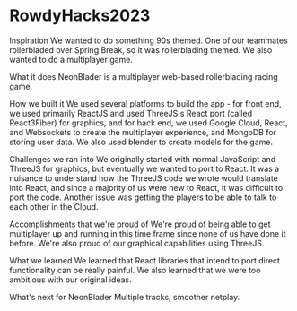 # RowdyHacks2023

Inspiration
We wanted to do something 90s themed. One of our teammates rollerbladed over Spring Break, so it was rollerblading themed. We also wanted to do a multiplayer game.

What it does
NeonBlader is a multiplayer web-based rollerblading racing game.

How we built it
We used several platforms to build the app - for front end, we used primarily ReactJS and used ThreeJS's React port (called React3Fiber) for graphics, and for back end, we used Google Cloud, React, and Websockets to create the multiplayer experience, and MongoDB for storing user data. We also used blender to create models for the game.

Challenges we ran into
We originally started with normal JavaScript and ThreeJS for graphics, but eventually we wanted to port to React. It was a nuisance to understand how the ThreeJS code we wrote would translate into React, and since a majority of us were new to React, it was difficult to port the code. Another issue was getting the players to be able to talk to each other in the Cloud.

Accomplishments that we're proud of
We're proud of being able to get multiplayer up and running in this time frame since none of us have done it before. We're also proud of our graphical capabilities using ThreeJS.

What we learned
We learned that React libraries that intend to port direct functionality can be really painful. We also learned that we were too ambitious with our original ideas.

What's next for NeonBlader
Multiple tracks, smoother netplay.
